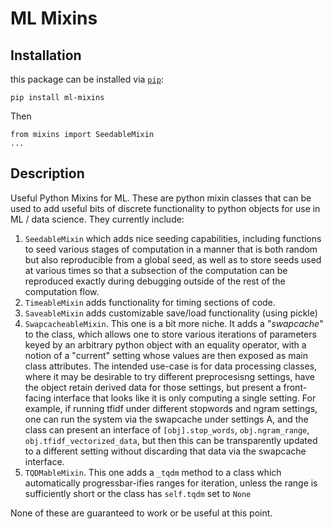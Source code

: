 # ML Mixins
## Installation
this package can be installed via [`pip`](https://pypi.org/project/ml-mixins/):
```
pip install ml-mixins
```
Then
```
from mixins import SeedableMixin
...
```

## Description
Useful Python Mixins for ML. These are python mixin classes that can be used to add useful bits of discrete
functionality to python objects for use in ML / data science. They currently include:
  1. `SeedableMixin` which adds nice seeding capabilities, including functions to seed various stages of
     computation in a manner that is both random but also reproducible from a global seed, as well as to store
     seeds used at various times so that a subsection of the computation can be reproduced exactly during
     debugging outside of the rest of the computation flow.
  2. `TimeableMixin` adds functionality for timing sections of code.
  3. `SaveableMixin` adds customizable save/load functionality (using pickle)
  4. `SwapcacheableMixin`. This one is a bit more niche. It adds a "_swapcache_" to the class, which allows
     one to store various iterations of parameters keyed by an arbitrary python object with an equality
     operator, with a notion of a "current" setting whose values are then exposed as main class attributes.
     The intended use-case is for data processing classes, where it may be desirable to try different
     preprocesisng settings, have the object retain derived data for those settings, but present a
     front-facing interface that looks like it is only computing a single setting. For example, if running
     tfidf under different stopwords and ngram settings, one can run the system via the swapcache under
     settings A, and the class can present an interface of `[obj].stop_words`, `obj.ngram_range`,
     `obj.tfidf_vectorized_data`, but then this can be transparently updated to a different setting without
     discarding that data via the swapcache interface.
  5. `TQDMableMixin`. This one adds a `_tqdm` method to a class which automatically progressbar-ifies ranges
     for iteration, unless the range is sufficiently short or the class has `self.tqdm` set to `None`

None of these are guaranteed to work or be useful at this point.
